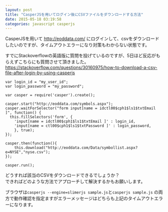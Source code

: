 ```yaml
---
layout: post
title: "CasperJSを用いてログイン後にCSVファイルをダウンロードする方法"
date: 2015-05-18 03:19:58
categories: javascript casperjs
---
```

<p>CasperJSを用いて <a href="http://eoddata.com/" rel="nofollow noreferrer">http://eoddata.com/</a> にログインして、csvをダウンロードしたいのですが、タイムアウトエラーになり対策もわからない状態です。</p>

<p>すでにStackoverflowの英語版に質問を投げているのですが、5日ほど反応がもらえずこちらにも質問させて頂きました。<br>
<a href="https://stackoverflow.com/questions/30160975/how-to-download-a-csv-file-after-login-by-using-casperjs">https://stackoverflow.com/questions/30160975/how-to-download-a-csv-file-after-login-by-using-casperjs</a></p>

<pre><code>var login_id = "my_user_id";
var login_password = "my_password";

var casper = require('casper').create();

casper.start("http://eoddata.com/symbols.aspx");
casper.waitForSelector("form input[name = idctl00$cph1$ls1$txtEmail ]", function() {
  this.fillSelectors('form', {
    'input[name = idctl00$cph1$ls1$txtEmail ]' : login_id,
    'input[name = ctl00$cph1$ls1$txtPassword ]' : login_password,
    }, true);
});

casper.then(function(){
    this.download("http://eoddata.com/Data/symbollist.aspx?e=NYSE","nyse.csv");
});

casper.run();
</code></pre>

<p>どうすれば該当のCSVをダウンロードできるでしょうか？<br>
できればどのような方法でアプローチして解決するかもお願いします。</p>

<p>ブラウザは<code>casperjs --engine=slimerjs sample.js</code>と<code>casperjs sample.js</code> の両方で動作確認を指定ますがエラーメッセージはどちらも上記のタイムアウトエラーになります。</p>
